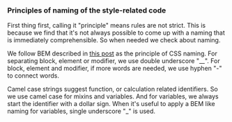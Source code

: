 ### Principles of naming of the style-related code

First thing first, calling it "principle" means rules are not strict. This is because we find that it's not always possible to come up with a naming that is immediately comprehensible. So when needed we check about naming.

We follow BEM described in [this post](http://cssguidelin.es/#bem-like-naming) as the principle of CSS naming. For separating block, element or modifier, we use double underscore "__". For block, element and modifier, if more words are needed, we use hyphen "-" to connect words.

Camel case strings suggest function, or calculation related identifiers. So we use camel case for mixins and variables. And for variables, we always start the identifier with a dollar sign. When it's useful to apply a BEM like naming for variables, single underscore "_" is used.

